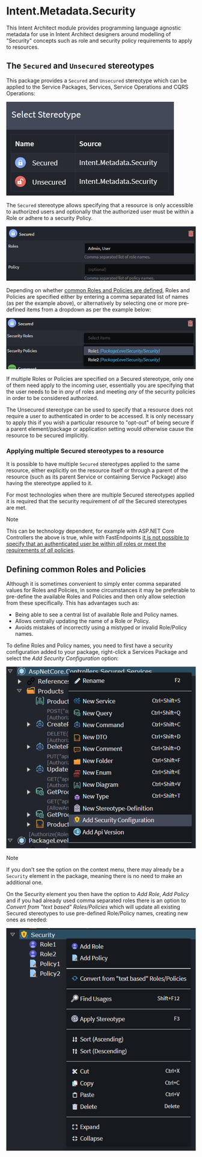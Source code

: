 # Intent.Metadata.Security

This Intent Architect module provides programming language agnostic metadata for use in Intent Architect designers around modelling of "Security" concepts such as role and security policy requirements to apply to resources.

## The `Secured` and `Unsecured` stereotypes

This package provides a `Secured` and `Unsecured` stereotype which can be applied to the Service Packages, Services, Service Operations and CQRS Operations:

![Secured and Unsecured stereotypes](image.png)

The `Secured` stereotype allows specifying that a resource is only accessible to authorized users and optionally that the authorized user must be within a Role or adhere to a security Policy.

![The "Secured" stereotype showing an example of using comma separated names](docs/images/secured-stereotype-comma-separated-names.png)

Depending on whether [common Roles and Policies are defined](#defining-common-roles-and-policies), Roles and Policies are specified either by entering a comma separated list of names (as per the example above), or alternatively by selecting one or more pre-defined items from a dropdown as per the example below:

![The "Secured" stereotype showing an example of using pre-defined common names](docs/images/secured-stereotype-common-names.png)

If multiple Roles or Policies are specified on a Secured stereotype, only one of them need apply to the incoming user, essentially you are specifying that the user needs to be in _any_ of roles and meeting _any_ of the security policies in order to be considered authorized.

The Unsecured stereotype can be used to specify that a resource does not require a user to authenticated in order to be accessed. It is only necessary to apply this if you wish a particular resource to "opt-out" of being secure if a parent element/package or application setting would otherwise cause the resource to be secured implicitly.

### Applying multiple Secured stereotypes to a resource

It is possible to have multiple `Secured` stereotypes applied to the same resource, either explicitly on the resource itself or through a parent of the resource (such as its parent Service or containing Service Package) also having the stereotype applied to it.

For most technologies when there are multiple Secured stereotypes applied it is required that the security requirement of _all_ the Secured stereotypes are met.

> [!NOTE]
>
> This can be technology dependent, for example with ASP.NET Core Controllers the above is true, while with FastEndpoints [it is not possible to specify that an authenticated user be within _all_ roles or meet the requirements of _all_ policies](https://fast-endpoints.com/docs/security).

## Defining common Roles and Policies

Although it is sometimes convenient to simply enter comma separated values for Roles and Policies, in some circumstances it may be preferable to pre-define the available Roles and Policies and then only allow selection from these specifically. This has advantages such as:

- Being able to see a central list of available Role and Policy names.
- Allows centrally updating the name of a Role or Policy.
- Avoids mistakes of incorrectly using a mistyped or invalid Role/Policy names.

To define Roles and Policy names, you need to first have a security configuration added to your package, right-click a Services Package and select the _Add Security Configuration_ option:

![The _Add Security Configuration_-_ option](docs/images/add-security-configuration-menu-option.png)

> [!NOTE]
>
> If you don't see the option on the context menu, there may already be a `Security` element in the package, meaning there is no need to make an additional one.

On the Security element you then have the option to _Add Role_, _Add Policy_ and if you had already used comma separated roles there is an option to _Convert from "text based" Roles/Policies_ which will update all existing Secured stereotypes to use pre-defined Role/Policy names, creating new ones as needed:

![Security element context menu options](docs/images/security-element-menu-options.png)
